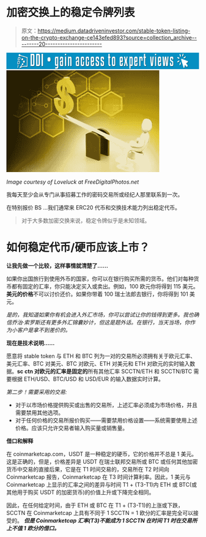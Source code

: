 # 加密交换上的稳定令牌列表

> 原文：<https://medium.datadriveninvestor.com/stable-token-listing-on-the-crypto-exchange-ce143efed893?source=collection_archive---------20----------------------->

[![](img/b80f7627d6b1fccd43e0aa4ade5f57f2.png)](http://www.track.datadriveninvestor.com/1B9E)![](img/f3a5d9eb6f67ef61d9d0fc601b439a2a.png)

*Image courtesy of Loveluck at FreeDigitalPhotos.net*

我每天至少会从专门从事招募工作的密码交易所或经纪人那里联系到一次。

在特别报价 BS …我们通常来 ERC20 代币和交换技术能力列出稳定代币。

> 对于大多数加密交换来说，稳定令牌似乎是未知领域。

# 如何稳定代币/硬币应该上市？

**让我先做一个比较，这样事情就清楚了……**

如果你出国旅行到使用外币的国家，你可以在银行购买所需的货币。他们对每种货币都有固定的汇率，你只能决定买入或卖出。例如，100 欧元你将得到 115 美元。**美元的价格**不可以讨价还价。如果你带着 100 瑞士法郎去银行，你将得到 101 美元。

*是的，我知道如果你有机会进入外汇市场，你可以尝试让你的钱得到更多。我也确信乔治·索罗斯还有更多外汇锦囊妙计，但这是题外话。*在银行，当天当场，你作为小客户是拿不到差价的。**

**现在是技术说明……**

愿意将 stable token 与 ETH 和 BTC 列为一对的交易所必须拥有关于欧元汇率、美元汇率、BTC 对美元、BTC 对欧元、ETH 对美元和 ETH 对欧元的实时输入数据。**sc ctn 对欧元的汇率是固定的**所有其他汇率 SCCTN/ETH 和 SCCTN/BTC 需要根据 ETH/USD、BTC/USD 和 USD/EUR 的输入数据实时计算。

*第二步！需要采用的交易:*

*   对于以市场价格提供购买或出售的交易所，上述汇率必须成为市场价格，并且需要禁用其他选项。
*   对于任何价格的交易所报价购买——需要禁用价格设置——系统需要使用上述价格。应该只允许交易者输入购买量或销售量。

**借口和解释**

在 coinmarketcap.com，USDT 是一种稳定的硬币，它的价格并不总是 1 美元。这是正确的，但是，价格差异是 USDT 在瑞士联邦交易所或 BTC 或任何其他加密货币中交易的直接后果，它是在 T1 时间交易的，交易所在 T2 时间向 Coinmarketcap 报告，Coinmarketcap 在 T3 时间计算利率。因此，1 美元与 Coinmarketcap 上显示的汇率之间的差异与时间 T1 + (T3-T1)内 ETH 或 BTC(或其他用于购买 USDT 的加密货币)的价值上升或下降完全相同。

因此，在任何给定时间，由于 ETH 或 BTC 在 T1 + (T3-T1)的上涨或下跌，SCCTN 在 Coinmarketcap 上具有不同于 1 SCCTN = 1 欧分的汇率是完全可以接受的。 ***但是 Coinmarketcap 汇率(T3)不能成为 1 SCCTN 在时间 T1 时在交易所上不值 1 欧分的借口。***